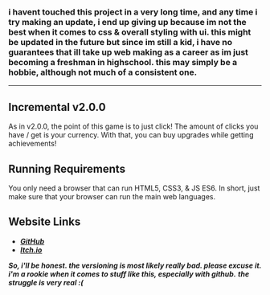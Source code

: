 ### i havent touched this project in a very long time, and any time i try making an update, i end up giving up because im not the best when it comes to css & overall styling with ui. this might be updated in the future but since im still a kid, i have no guarantees that ill take up web making as a career as im just becoming a freshman in highschool. this may simply be a hobbie, although not much of a consistent one.

---------------------------------------------------------------------------------------------------------------------------------------------------------

## Incremental v2.0.0
As in v2.0.0, the point of this game is to just click! The amount of clicks you have / get is your currency.
With that, you can buy upgrades while getting achievements!

## Running Requirements
You only need a browser that can run HTML5, CSS3, & JS ES6. In short, just make sure that your browser can run the main web languages.  

## Website Links
- [**_GitHub_**](https://xdconfirm.github.io/Incremental-v2.0.0/)
- [**_Itch.io_**](https://xdconfirmed.itch.io/incrementalv1-4-2)

**_So, i'll be honest. the versioning is most likely really bad. please excuse it. i'm a rookie when it comes to stuff like this, especially with github._**
**_the struggle is very real :(_**
